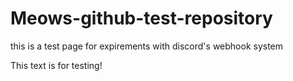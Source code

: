 # Meows-github-test-repository

this is a test page for expirements with discord's webhook system

This text is for testing!


